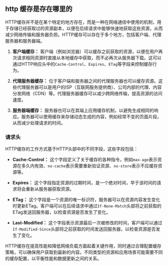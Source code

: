 ## http 缓存是存在哪里的


HTTP缓存并不是在某个特定的地方存在，而是一种在网络通信中使用的机制，用于存储已经获取过的资源副本，以便在后续请求中能够快速地获取这些资源，从而减少网络传输和服务器负担。HTTP缓存可以存在于多个地方，包括客户端、代理服务器和服务器端。

1. **客户端缓存：** 客户端（例如浏览器）可以缓存之前获取的资源，以便在用户再次请求相同资源时直接从本地缓存中获取，而不必再次从服务器下载。这可以通过HTTP响应头中的`Cache-Control`、`Expires`、`ETag`等字段来控制缓存行为。

2. **代理服务器缓存：** 位于客户端和服务器之间的代理服务器也可以缓存资源。这些代理服务器可以是用户的ISP（互联网服务提供商）、公司内部的代理、内容分发网络（CDN）等。代理服务器缓存可以减少跨网络传输，提高资源的访问速度。

3. **服务器端缓存：** 服务器也可以在其端上应用缓存机制，以避免生成相同的响应。服务器可以使用缓存来存储动态生成的内容，例如经常不变的页面片段，从而减少处理请求的时间。


### 请求头

HTTP缓存的工作方式基于HTTP头部中的不同字段，这些字段包括：

- **Cache-Control：** 这个字段定义了关于缓存的各种指令，例如`max-age`表示资源在多久内有效、`no-cache`表示需要重新验证资源、`no-store`表示不应缓存资源等。

- **Expires：** 这个字段指定资源的过期时间，是一个绝对时间，早于该时间的请求将会重新从服务器获取资源。

- **ETag：** 这个字段是一个资源的唯一标识符，服务器可以在资源内容发生变化时更新ETag。客户端可以在后续请求中通过`If-None-Match`头部将之前获取的ETag发送回服务器，以检查资源是否发生了变化。

- **Last-Modified：** 这个字段表示资源最后一次被修改的时间，客户端可以通过`If-Modified-Since`头部将之前获取的时间发送回服务器，以检查资源是否发生了变化。

HTTP缓存在提高性能和降低网络负载方面起着关键作用，同时通过合理配置缓存策略，可以确保用户获取到最新的内容。不同类型的资源和应用场景可能需要不同的缓存配置，以平衡性能和数据更新之间的关系。